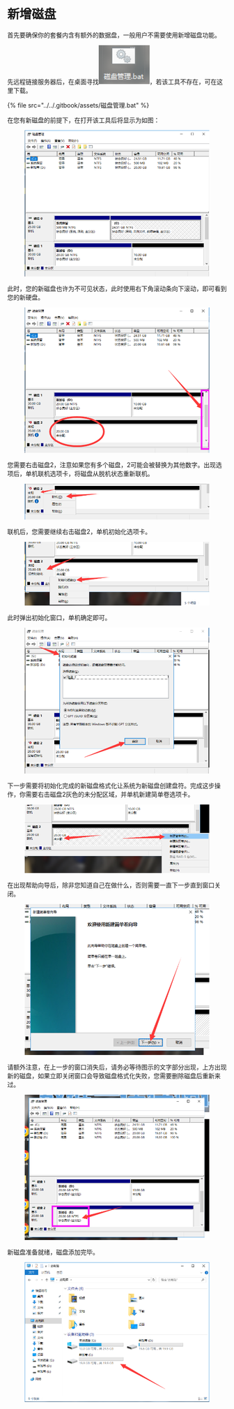 # 新增磁盘

首先要确保你的套餐内含有额外的数据盘，一般用户不需要使用新增磁盘功能。

先远程链接服务器后，在桌面寻找![](<../../.gitbook/assets/image (15).png>)，若该工具不存在，可在这里下载。

{% file src="../../.gitbook/assets/磁盘管理.bat" %}

在您有新磁盘的前提下，在打开该工具后将显示为如图：

<figure><img src="../../.gitbook/assets/image (17).png" alt=""><figcaption></figcaption></figure>

此时，您的新磁盘也许为不可见状态，此时使用右下角滚动条向下滚动，即可看到您的新硬盘。

<figure><img src="../../.gitbook/assets/image (18).png" alt=""><figcaption></figcaption></figure>

您需要右击磁盘2，注意如果您有多个磁盘，2可能会被替换为其他数字。出现选项后，单机联机选项卡，将磁盘从脱机状态重新联机。

<figure><img src="../../.gitbook/assets/image (19).png" alt=""><figcaption></figcaption></figure>

联机后，您需要继续右击磁盘2，单机初始化选项卡。

<figure><img src="../../.gitbook/assets/image (20).png" alt=""><figcaption></figcaption></figure>

此时弹出初始化窗口，单机确定即可。

<figure><img src="../../.gitbook/assets/image (21).png" alt=""><figcaption></figcaption></figure>

下一步需要将初始化完成的新磁盘格式化让系统为新磁盘创建盘符。完成这步操作，你需要右击磁盘2灰色的未分配区域，并单机新建简单卷选项卡。

<figure><img src="../../.gitbook/assets/image (23).png" alt=""><figcaption></figcaption></figure>

在出现帮助向导后，除非您知道自己在做什么，否则需要一直下一步直到窗口关闭。

<figure><img src="../../.gitbook/assets/image (24).png" alt=""><figcaption></figcaption></figure>

请额外注意，在上一步的窗口消失后，请务必等待图示的文字部分出现，上方出现新的磁盘，如果立即关闭窗口会导致磁盘格式化失败，您需要删除磁盘后重新来过。

<figure><img src="../../.gitbook/assets/image (25).png" alt=""><figcaption></figcaption></figure>

新磁盘准备就绪，磁盘添加完毕。

<figure><img src="../../.gitbook/assets/image (27).png" alt=""><figcaption></figcaption></figure>
